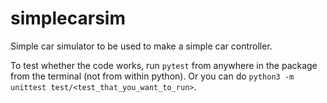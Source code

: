 # simplecarsim

Simple car simulator to be used to make a simple car controller.

To test whether the code works, run `pytest` from anywhere in the package from the terminal (not from within python).
Or you can do `python3 -m unittest test/<test_that_you_want_to_run>`.